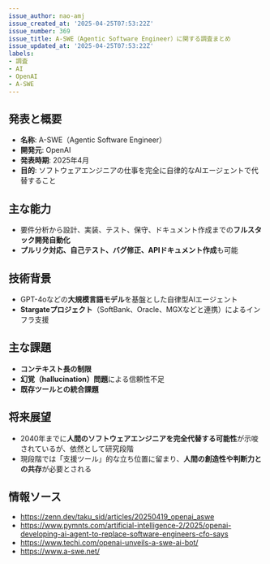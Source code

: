 ```yaml
---
issue_author: nao-amj
issue_created_at: '2025-04-25T07:53:22Z'
issue_number: 369
issue_title: A-SWE（Agentic Software Engineer）に関する調査まとめ
issue_updated_at: '2025-04-25T07:53:22Z'
labels:
- 調査
- AI
- OpenAI
- A-SWE
---
```


## 発表と概要
- **名称**: A-SWE（Agentic Software Engineer）
- **開発元**: OpenAI
- **発表時期**: 2025年4月
- **目的**: ソフトウェアエンジニアの仕事を完全に自律的なAIエージェントで代替すること

## 主な能力
- 要件分析から設計、実装、テスト、保守、ドキュメント作成までの**フルスタック開発自動化**
- **プルリク対応、自己テスト、バグ修正、APIドキュメント作成**も可能

## 技術背景
- GPT-4oなどの**大規模言語モデル**を基盤とした自律型AIエージェント
- **Stargateプロジェクト**（SoftBank、Oracle、MGXなどと連携）によるインフラ支援

## 主な課題
- **コンテキスト長の制限**
- **幻覚（hallucination）問題**による信頼性不足
- **既存ツールとの統合課題**

## 将来展望
- 2040年までに**人間のソフトウェアエンジニアを完全代替する可能性**が示唆されているが、依然として研究段階
- 現段階では「支援ツール」的な立ち位置に留まり、**人間の創造性や判断力との共存**が必要とされる

## 情報ソース
- https://zenn.dev/taku_sid/articles/20250419_openai_aswe
- https://www.pymnts.com/artificial-intelligence-2/2025/openai-developing-ai-agent-to-replace-software-engineers-cfo-says
- https://www.techi.com/openai-unveils-a-swe-ai-bot/
- https://www.a-swe.net/